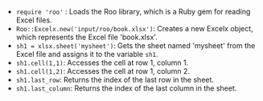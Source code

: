 *   `require 'roo'` : Loads the Roo library, which is a Ruby gem for reading Excel files.
*   `Roo::Excelx.new('input/roo/book.xlsx')`: Creates a new Excelx object, which represents the Excel file 'book.xlsx'.
*   `sh1 = xlsx.sheet('mysheet')`:  Gets the sheet named 'mysheet' from the Excel file and assigns it to the variable `sh1`.
*   `sh1.cell(1,1)`:  Accesses the cell at row 1, column 1.
*   `sh1.cell(1,2)`:  Accesses the cell at row 1, column 2.
*   `sh1.last_row`: Returns the index of the last row in the sheet.
*   `sh1.last_column`: Returns the index of the last column in the sheet.